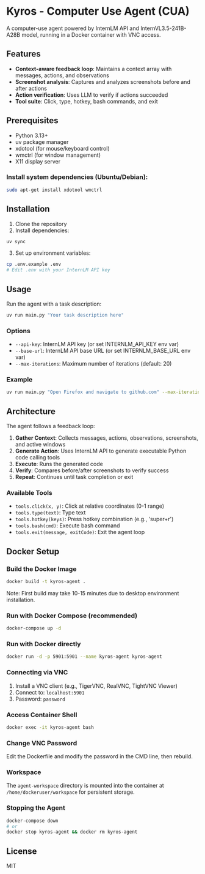 # Kyros - Computer Use Agent (CUA)

A computer-use agent powered by InternLM API and InternVL3.5-241B-A28B model, running in a Docker container with VNC access.

## Features

- **Context-aware feedback loop**: Maintains a context array with messages, actions, and observations
- **Screenshot analysis**: Captures and analyzes screenshots before and after actions
- **Action verification**: Uses LLM to verify if actions succeeded
- **Tool suite**: Click, type, hotkey, bash commands, and exit

## Prerequisites

- Python 3.13+
- uv package manager
- xdotool (for mouse/keyboard control)
- wmctrl (for window management)
- X11 display server

### Install system dependencies (Ubuntu/Debian):

```bash
sudo apt-get install xdotool wmctrl
```

## Installation

1. Clone the repository
2. Install dependencies:

```bash
uv sync
```

3. Set up environment variables:

```bash
cp .env.example .env
# Edit .env with your InternLM API key
```

## Usage

Run the agent with a task description:

```bash
uv run main.py "Your task description here"
```

### Options

- `--api-key`: InternLM API key (or set INTERNLM_API_KEY env var)
- `--base-url`: InternLM API base URL (or set INTERNLM_BASE_URL env var)
- `--max-iterations`: Maximum number of iterations (default: 20)

### Example

```bash
uv run main.py "Open Firefox and navigate to github.com" --max-iterations 10
```

## Architecture

The agent follows a feedback loop:

1. **Gather Context**: Collects messages, actions, observations, screenshots, and active windows
2. **Generate Action**: Uses InternLM API to generate executable Python code calling tools
3. **Execute**: Runs the generated code
4. **Verify**: Compares before/after screenshots to verify success
5. **Repeat**: Continues until task completion or exit

### Available Tools

- `tools.click(x, y)`: Click at relative coordinates (0-1 range)
- `tools.type(text)`: Type text
- `tools.hotkey(keys)`: Press hotkey combination (e.g., 'super+r')
- `tools.bash(cmd)`: Execute bash command
- `tools.exit(message, exitCode)`: Exit the agent loop

## Docker Setup

### Build the Docker Image

```bash
docker build -t kyros-agent .
```

Note: First build may take 10-15 minutes due to desktop environment installation.

### Run with Docker Compose (recommended)

```bash
docker-compose up -d
```

### Run with Docker directly

```bash
docker run -d -p 5901:5901 --name kyros-agent kyros-agent
```

### Connecting via VNC

1. Install a VNC client (e.g., TigerVNC, RealVNC, TightVNC Viewer)
2. Connect to: `localhost:5901`
3. Password: `password`

### Access Container Shell

```bash
docker exec -it kyros-agent bash
```

### Change VNC Password

Edit the Dockerfile and modify the password in the CMD line, then rebuild.

### Workspace

The `agent-workspace` directory is mounted into the container at `/home/dockeruser/workspace` for persistent storage.

### Stopping the Agent

```bash
docker-compose down
# or
docker stop kyros-agent && docker rm kyros-agent
```

## License

MIT
